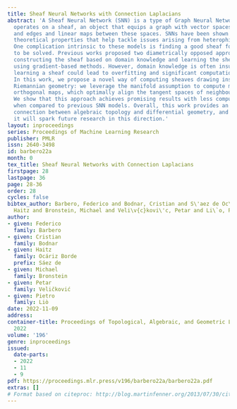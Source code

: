 ```yaml
---
title: Sheaf Neural Networks with Connection Laplacians
abstract: 'A Sheaf Neural Network (SNN) is a type of Graph Neural Network (GNN) that
  operates on a sheaf, an object that equips a graph with vector spaces over its nodes
  and edges and linear maps between these spaces. SNNs have been shown to have useful
  theoretical properties that help tackle issues arising from heterophily and over-smoothing.
  One complication intrinsic to these models is finding a good sheaf for the task
  to be solved. Previous works proposed two diametrically opposed approaches: manually
  constructing the sheaf based on domain knowledge and learning the sheaf end-to-end
  using gradient-based methods. However, domain knowledge is often insufficient, while
  learning a sheaf could lead to overfitting and significant computational overhead.
  In this work, we propose a novel way of computing sheaves drawing inspiration from
  Riemannian geometry: we leverage the manifold assumption to compute manifold-and-graph-aware
  orthogonal maps, which optimally align the tangent spaces of neighbouring data points.
  We show that this approach achieves promising results with less computational overhead
  when compared to previous SNN models. Overall, this work provides an interesting
  connection between algebraic topology and differential geometry, and we hope that
  it will spark future research in this direction.'
layout: inproceedings
series: Proceedings of Machine Learning Research
publisher: PMLR
issn: 2640-3498
id: barbero22a
month: 0
tex_title: Sheaf Neural Networks with Connection Laplacians
firstpage: 28
lastpage: 36
page: 28-36
order: 28
cycles: false
bibtex_author: Barbero, Federico and Bodnar, Cristian and S\'aez de Oc\'ariz Borde,
  Haitz and Bronstein, Michael and Veli\v{c}kovi\'c, Petar and Li\`o, Pietro
author:
- given: Federico
  family: Barbero
- given: Cristian
  family: Bodnar
- given: Haitz
  family: Ocáriz Borde
  prefix: Sáez de
- given: Michael
  family: Bronstein
- given: Petar
  family: Veličković
- given: Pietro
  family: Liò
date: 2022-11-09
address:
container-title: Proceedings of Topological, Algebraic, and Geometric Learning Workshops
  2022
volume: '196'
genre: inproceedings
issued:
  date-parts:
  - 2022
  - 11
  - 9
pdf: https://proceedings.mlr.press/v196/barbero22a/barbero22a.pdf
extras: []
# Format based on citeproc: http://blog.martinfenner.org/2013/07/30/citeproc-yaml-for-bibliographies/
---
```

